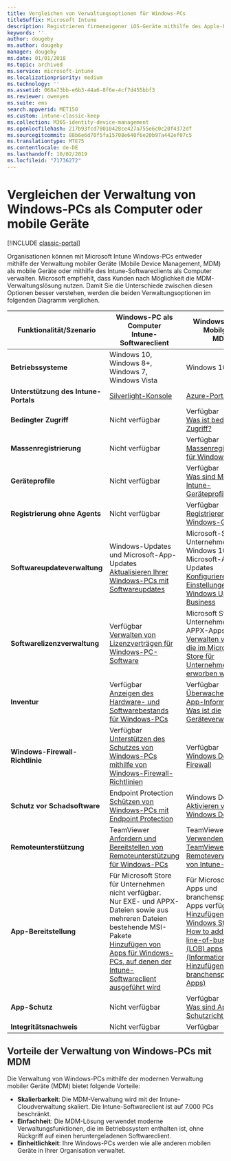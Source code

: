 ```yaml
---
title: Vergleichen von Verwaltungsoptionen für Windows-PCs
titleSuffix: Microsoft Intune
description: Registrieren firmeneigener iOS-Geräte mithilfe des Apple-Programms zur Geräteregistrierung (DEP) oder Apple Configurator.
keywords: ''
author: dougeby
ms.author: dougeby
manager: dougeby
ms.date: 01/01/2018
ms.topic: archived
ms.service: microsoft-intune
ms.localizationpriority: medium
ms.technology: ''
ms.assetid: 068a73bb-e6b3-44a6-8f6e-4cf7d455bbf3
ms.reviewer: owenyen
ms.suite: ems
search.appverid: MET150
ms.custom: intune-classic-keep
ms.collection: M365-identity-device-management
ms.openlocfilehash: 217b93fcd78010428ce427a755e6c0c20f4372df
ms.sourcegitcommit: 88b6e6d70f5fa15708e640f6e20b97a442ef07c5
ms.translationtype: MTE75
ms.contentlocale: de-DE
ms.lasthandoff: 10/02/2019
ms.locfileid: "71736272"
---
```

# <a name="compare-managing-windows-pcs-as-computers-or-mobile-devices"></a>Vergleichen der Verwaltung von Windows-PCs als Computer oder mobile Geräte

[!INCLUDE [classic-portal](../../intune-classic/includes/classic-portal.md)]

Organisationen können mit Microsoft Intune Windows-PCs entweder mithilfe der Verwaltung mobiler Geräte (Mobile Device Management, MDM) als mobile Geräte oder mithilfe des Intune-Softwareclients als Computer verwalten.  Microsoft empfiehlt, dass Kunden nach Möglichkeit die MDM-Verwaltungslösung nutzen. Damit Sie die Unterschiede zwischen diesen Optionen besser verstehen, werden die beiden Verwaltungsoptionen im folgenden Diagramm verglichen.

|**Funktionalität/Szenario** |**Windows-PC als Computer**<br>Intune-Softwareclient | **Windows-PC als Mobilgerät**<br>MDM |
|--------------|-------------------------------|-------------------------------|
|**Betriebssysteme** |Windows 10, Windows 8+, Windows 7, Windows Vista | Windows 10+ |
|**Unterstützung des Intune-Portals** |[Silverlight-Konsole](https://manage.microsoft.com)|[Azure-Portal](https://portal.azure.com) |
|**Bedingter Zugriff**|Nicht verfügbar|Verfügbar <br>[Was ist bedingter Zugriff?](../protect/conditional-access.md)|
|**Massenregistrierung**|Nicht verfügbar|Verfügbar <br>[Massenregistrierung für Windows-Geräte](../enrollment/windows-bulk-enroll.md)|
|**Geräteprofile**|Nicht verfügbar|Verfügbar <br>[Was sind Microsoft Intune-Geräteprofile?](../configuration/device-profiles.md)|
|**Registrierung ohne Agents**|Nicht verfügbar |Verfügbar<br>[Registrieren von Windows-Geräten](../enrollment/windows-enroll.md)|
|**Softwareupdateverwaltung**| Windows-Updates und Microsoft-App-Updates<br>[Aktualisieren Ihrer Windows-PCs mit Softwareupdates](../keep-windows-pcs-up-to-date-with-software-updates-in-microsoft-intune.md)|Microsoft-Store für Unternehmen für Windows 10 und Microsoft-Apps-Updates<br> [Konfigurieren von Einstellungen für Windows Update for Business](../protect/windows-update-for-business-configure.md) |
|**Softwarelizenzverwaltung**|Verfügbar <br>[Verwalten von Lizenzverträgen für Windows-PC-Software](../manage-license-agreements-for-windows-pc-software-in-microsoft-intune.md)|Microsoft Store für Unternehmen (nur APPX-Apps)<br>[Verwalten von Apps, die im Microsoft Store für Unternehmen erworben wurden](../apps/windows-store-for-business.md)|
|**Inventur**|Verfügbar <br>[Anzeigen des Hardware- und Softwarebestands für Windows-PCs](view-hardware-and-software-inventory-for-windows-pcs-in-microsoft-intune.md)|Verfügbar <br>[Überwachen von App-Informationen](../apps/apps-monitor.md)<br>[Was ist die Geräteverwaltung?](../remote-actions/device-management.md)|
|**Windows-Firewall-Richtlinie**|Verfügbar <br>[Unterstützen des Schutzes von Windows-PCs mithilfe von Windows-Firewall-Richtlinien](../help-protect-windows-pcs-using-windows-firewall-policies-in-microsoft-intune.md) |Verfügbar <br>[Windows Defender Firewall](../protect/endpoint-protection-windows-10.md#windows-defender-firewall)|
|**Schutz vor Schadsoftware**|Endpoint Protection<br>[Schützen von Windows-PCs mit Endpoint Protection](../help-secure-windows-pcs-with-endpoint-protection-for-microsoft-intune.md)|Windows Defender<br>[Aktivieren von Windows Defender](../protect/advanced-threat-protection.md)|
|**Remoteunterstützung** |TeamViewer<br>[Anfordern und Bereitstellen von Remoteunterstützung für Windows-PCs](request-and-provide-remote-assistance-for-windows-pcs-in-microsoft-intune.md)|TeamViewer<br> [Verwenden von TeamViewer für die Remoteverwaltung von Intune-Geräten](../remote-actions/teamviewer-support.md) |
|**App-Bereitstellung** | Für Microsoft Store für Unternehmen nicht verfügbar.<br>Nur EXE- und APPX-Dateien sowie aus mehreren Dateien bestehende MSI-Pakete<br>[Hinzufügen von Apps für Windows-PCs, auf denen der Intune-Softwareclient ausgeführt wird](add-apps-for-windows-pcs-in-microsoft-intune.md)|Für Microsoft Store-Apps und branchenspezifische Apps verfügbar<br>[Hinzufügen von Windows Store-Apps](../apps/store-apps-windows.md)<br>[How to add Windows line-of-business (LOB) apps (Informationen zum Hinzufügen branchenspezifischer Apps)](../apps/lob-apps-windows.md)|
|**App-Schutz**|Nicht verfügbar|Verfügbar <br>[Was sind App-Schutzrichtlinien?](../apps/app-protection-policy.md)|
|**Integritätsnachweis**|Nicht verfügbar|Verfügbar|


## <a name="advantages-of-mdm-windows-pc-management"></a>Vorteile der Verwaltung von Windows-PCs mit MDM
Die Verwaltung von Windows-PCs mithilfe der modernen Verwaltung mobiler Geräte (MDM) bietet folgende Vorteile:
- **Skalierbarkeit**: Die MDM-Verwaltung wird mit der Intune-Cloudverwaltung skaliert. Die Intune-Softwareclient ist auf 7.000 PCs beschränkt.
- **Einfachheit**: Die MDM-Lösung verwendet moderne Verwaltungsfunktionen, die im Betriebssystem enthalten ist, ohne Rückgriff auf einen heruntergeladenen Softwareclient.
- **Einheitlichkeit**: Ihre Windows-PCs werden wie alle anderen mobilen Geräte in Ihrer Organisation verwaltet.
<!-- - **Cloud optimization** - -->
